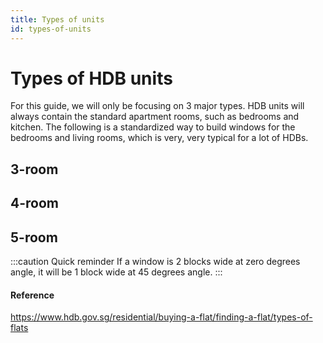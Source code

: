 ```yaml
---
title: Types of units
id: types-of-units
---
```


# Types of HDB units

For this guide, we will only be focusing on 3 major types. HDB units will always contain the standard apartment rooms, such as bedrooms and kitchen. The following is a standardized way to build windows for the bedrooms and living rooms, which is very, very typical for a lot of HDBs.

## 3-room

## 4-room

## 5-room


:::caution Quick reminder
If a window is 2 blocks wide at zero degrees angle, it will be 1 block wide at 45 degrees angle.
:::

#### Reference

https://www.hdb.gov.sg/residential/buying-a-flat/finding-a-flat/types-of-flats